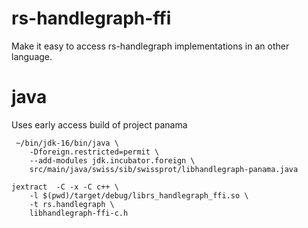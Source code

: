 # rs-handlegraph-ffi

Make it easy to access rs-handlegraph implementations in an other language.


# java

Uses early access build of project panama

```
 ~/bin/jdk-16/bin/java \
    -Dforeign.restricted=permit \
    --add-modules jdk.incubator.foreign \
    src/main/java/swiss/sib/swissprot/libhandlegraph-panama.java
```
```
jextract  -C -x -C c++ \
    -l $(pwd)/target/debug/librs_handlegraph_ffi.so \
    -t rs.handlegraph \
    libhandlegraph-ffi-c.h 
```


